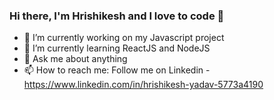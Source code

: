 ### Hi there, I'm Hrishikesh and I love to code 👋

- 🔭 I’m currently working on my Javascript project
- 🌱 I’m currently learning ReactJS and NodeJS
- 💬 Ask me about anything
- 📫 How to reach me: Follow me on Linkedin - https://www.linkedin.com/in/hrishikesh-yadav-5773a4190
    

